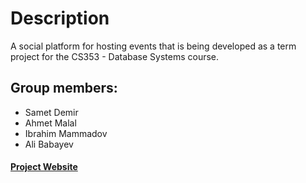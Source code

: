 # Description
A social platform for hosting events that is being developed as a term project for the CS353 - Database Systems course.

## Group members:

- Samet Demir
- Ahmet Malal
- Ibrahim Mammadov
- Ali Babayev

#### [Project Website](http://dijkstra.ug.bcc.bilkent.edu.tr/~ahmet.malal/data/index.php)
